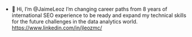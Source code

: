 - 👋 Hi, I’m @JaimeLeoz
I’m changing career paths from 8 years of international SEO experience to be ready and expand my technical skills
for the future challenges in the data analytics world.  https://www.linkedin.com/in/jleozmc/


<!---
JaimeLeoz/JaimeLeoz is a ✨ special ✨ repository because its `README.md` (this file) appears on your GitHub profile.
You can click the Preview link to take a look at your changes.
--->
